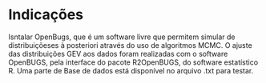 # Indicações
Isntalar OpenBugs,  que é um software livre que permitem simular de distribuiçõeses à posteriori através do uso de algoritmos MCMC.
O ajuste das distribuições GEV aos dados foram realizadas com o software OpenBUGS, pela interface do pacote R2OpenBUGS, do software estatístico R.
Uma parte de Base de dados está disponível no arquivo .txt para testar.

